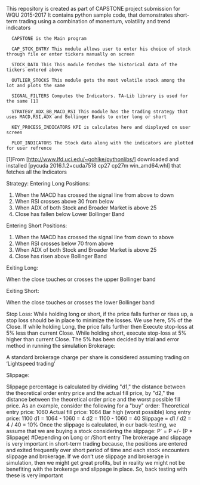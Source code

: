 This repository is created as part of CAPSTONE project submission for WQU 2015-2017
It contains python sample code, that demonstrates short-term trading using a combination of monentum, volatility and trend indicators
                                                            
                                                            
      CAPSTONE is the Main program
      
      CAP_STCK_ENTRY This module allows user to enter his choice of stock through file or enter tickers manually on screen
      
      STOCK_DATA This This module fetches the historical data of the tickers entered above
      
      OUTLIER_STOCKS This module gets the most volatile stock among the lot and plots the same
      
      SIGNAL_FILTERS Computes the Indicators. TA-Lib library is used for the same [1]
      
      STRATEGY_ADX_BB_MACD_RSI This module has the trading strategy that uses MACD,RSI,ADX and Bollinger Bands to enter long or short
      
      KEY_PROCESS_INDICATORS KPI is calculates here and displayed on user screen
      
      PLOT_INDICATORS The Stock data along with the indicators are plotted for user refrence
  
  [1]From [http://www.lfd.uci.edu/~gohlke/pythonlibs/]
     downloaded and installed [pycuda 2016.1.2+cuda7518 cp27 cp27m win_amd64.whl] that fetches all the Indicators

Strategy:
Entering Long Positions:

1.	When the MACD has crossed the signal line from above to down
2.	When RSI crosses above 30 from below
3.	When ADX of both Stock and Broader Market is above 25
4.	Close has fallen below Lower Bollinger Band	

Entering Short Positions:

1.	When the MACD has crossed the signal line from down to above
2.	When RSI crosses below 70 from above
3.	When ADX of both Stock and Broader Market is above 25
4.	Close has risen above Bollinger Band

Exiting Long:

When the close touches or crosses the upper Bollinger band

Exiting Short:

When the close touches or crosses the lower Bollinger band

Stop Loss:
While holding long or short, if the price falls further or rises up, a stop loss should be in place to minimize the losses. We use here, 5% of the Close. If while holding Long, the price falls further then Execute stop-loss at 5% less than current Close. While holding short, execute stop-loss at 5% higher than current Close. 
The 5% has been decided by trial and error method in running the simulation 
Brokerage:

A standard brokerage charge per share is considered assuming trading on ‘Lightspeed trading’

Slippage:

Slippage percentage is calculated by dividing "d1," the distance between the theoretical order entry price and the actual fill price, by "d2," the distance between the theoretical order price and the worst possible fill price. As an example, consider the following for a "buy" order:
Theoretical entry price: 1060
Actual fill price: 1064
Bar high (worst possible) long entry price: 1100
d1 = 1064 - 1060 = 4
d2 = 1100 - 1060 = 40
Slippage = d1 / d2 = 4 / 40 = 10%
Once the slippage is calculated, in our back-testing, we assume that we are buying a stock considering the slippage:
P` = P +/- (P * Slippage)    #Depending on Long or /Short entry
The brokerage and slippage is very important in short-term trading because, the positions are entered and exited frequently over short period of time and each stock encounters slippage and brokerage. If we don’t use slippage and brokerage in simulation, then we might get great profits, but in reality we might not be benefiting with the brokerage and slippage in place.  So, back testing with these is very important 

